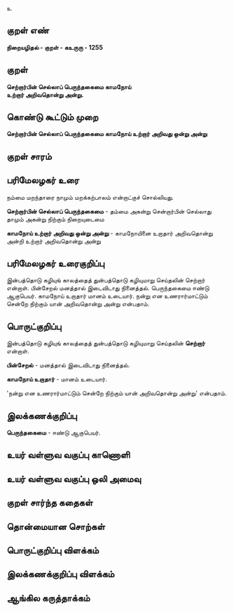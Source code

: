 உ

## குறள் எண் 

**நிறையழிதல் - குறள் - கஉருரு - 1255**

## குறள் 

**செற்றார்பின் செல்லாப் பெருந்தகைமை காமநோய்  
உற்றார் அறிவதொன்று அன்று.**

## கொண்டு கூட்டும் முறை

**செற்றார்பின் செல்லாப் பெருந்தகைமை காமநோய் உற்றார் அறிவது ஒன்று அன்று**  

## குறள் சாரம் 


## பரிமேலழகர் உரை

நம்மை மறந்தாரை நாமும் மறக்கற்பாலம் என்றாட்குச் சொல்லியது. 

**செற்றார்பின் செல்லாப் பெருந்தகைமை** - தம்மை அகன்று சென்றார்பின் செல்லாது தாமும் அகன்று நிற்கும் நிறையுடைமை 

**காமநோய் உற்றார் அறிவது ஒன்று அன்று** - காமநோயினை உறாதார் அறிவதொன்று அன்றி உற்றார் அறிவதொன்று அன்று

## பரிமேலழகர் உரைகுறிப்பு   

இன்பத்தொடு கழியுங் காலத்தைத் துன்பத்தொடு கழியுமாறு செய்தலின் செற்றார் என்றாள். பின்சேறல் மனத்தால் இடைவிடாது நினைத்தல். பெருந்தகைமை ஈண்டு ஆகுபெயர். காமநோய் உறாதார் மானம் உடையார். நன்று என உணரார்மாட்டும் சென்றே நிற்கும் யான் அறிவதொன்று அன்று என்பதாம்.

## பொருட்குறிப்பு 

இன்பத்தொடு கழியுங் காலத்தைத் துன்பத்தொடு கழியுமாறு செய்தலின் **செற்றார்** என்றாள். 

**பின்சேறல்** - மனத்தால் இடைவிடாது நினைத்தல்.

**காமநோய் உறாதார்** - மானம் உடையார். 

'நன்று என உணரார்மாட்டும் சென்றே நிற்கும் யான் அறிவதொன்று அன்று' என்பதாம்.

## இலக்கணக்குறிப்பு  

**பெருந்தகைமை** - ஈண்டு ஆகுபெயர்.

## உயர் வள்ளுவ வகுப்பு காணொளி


## உயர் வள்ளுவ வகுப்பு ஒலி அமைவு 

 
## குறள் சார்ந்த கதைகள் 


## தொன்மையான சொற்கள்


## பொருட்குறிப்பு விளக்கம்


## இலக்கணக்குறிப்பு விளக்கம்


## ஆங்கில கருத்தாக்கம் 


